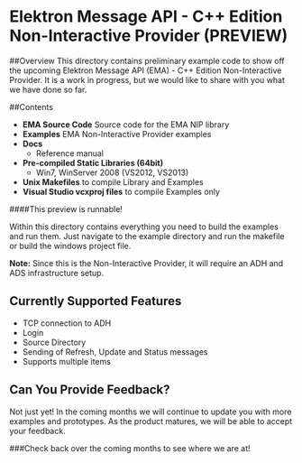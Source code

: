 # Elektron Message API - C++ Edition Non-Interactive Provider (PREVIEW)
 

##Overview
This directory contains preliminary example code to show off the upcoming Elektron Message API (EMA) - C++ Edition Non-Interactive Provider. It is a work in progress, but we would like to share with you what we have done so far. 

##Contents

- **EMA Source Code** Source code for the EMA NIP library
- **Examples** EMA Non-Interactive Provider examples
- **Docs**
  - Reference manual
- **Pre-compiled Static Libraries (64bit)** 
  - Win7, WinServer 2008 (VS2012, VS2013)
- **Unix Makefiles** to compile Library and Examples
- **Visual Studio vcxproj files** to compile Examples only


####This preview is runnable!  

Within this directory contains everything you need to build the examples and run them.  Just navigate to the example directory and run the makefile or build the windows project file.

**Note:** Since this is the Non-Interactive Provider, it will require an ADH and ADS infrastructure setup.

## Currently Supported Features
- TCP connection to ADH
- Login
- Source Directory
- Sending of Refresh, Update and Status messages
- Supports multiple items


## Can You Provide Feedback?
Not just yet!  In the coming months we will continue to update you with more examples and prototypes. As the product matures, we will be able to accept your feedback. 

###Check back over the coming months to see where we are at!





